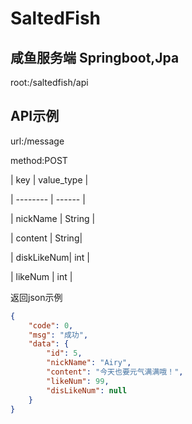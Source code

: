 # SaltedFish
## 咸鱼服务端 Springboot,Jpa

root:/saltedfish/api

## API示例

url:/message

method:POST

| key | value_type |

| -------- | ------ |

| nickName  | String |

| content    | String|

| diskLikeNum| int |

| likeNum    | int |

返回json示例
```json
{
    "code": 0,
    "msg": "成功",
    "data": {
        "id": 5,
        "nickName": "Airy",
        "content": "今天也要元气满满哦！",
        "likeNum": 99,
        "disLikeNum": null
    }
}
```
